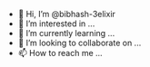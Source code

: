 - 👋 Hi, I’m @bibhash-3elixir
- 👀 I’m interested in ...
- 🌱 I’m currently learning ...
- 💞️ I’m looking to collaborate on ...
- 📫 How to reach me ...

<!---
bibhash-3elixir/bibhash-3elixir is a ✨ special ✨ repository because its `README.md` (this file) appears on your GitHub profile.
You can click the Preview link to take a look at your changes.
--->

